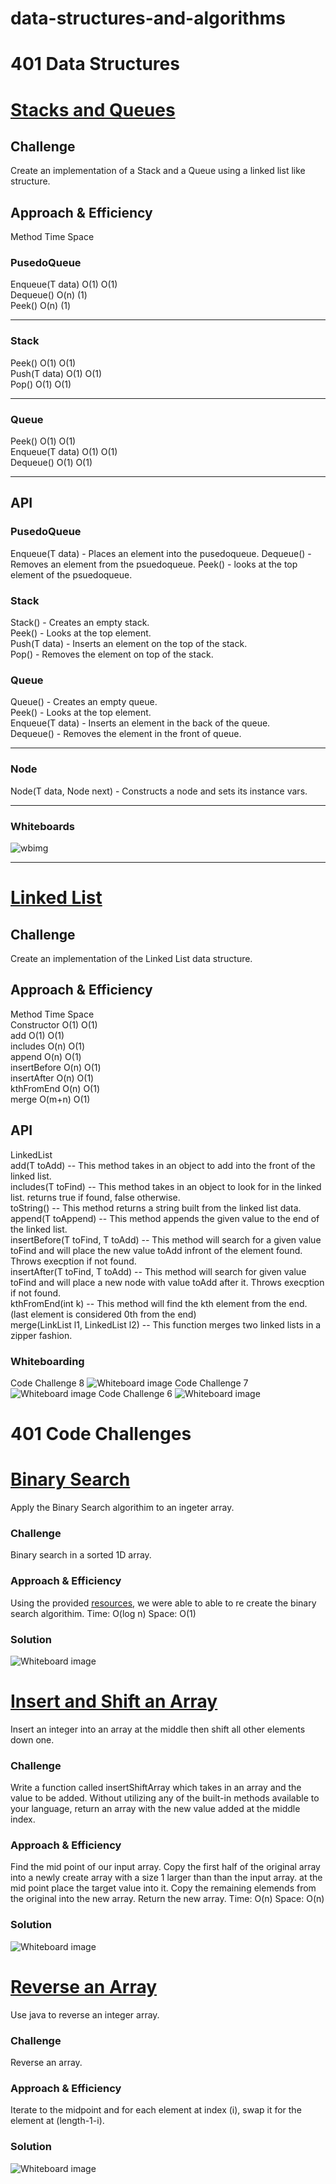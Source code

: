 # data-structures-and-algorithms
# 401 Data Structures
# [Stacks and Queues](https://github.com/kdcouture/data-structures-and-algorithms/tree/master/Data-Structures/Stacks_And_Queues/src/main/java/stacks_and_queues)
## Challenge
Create an implementation of a Stack and a Queue using a linked list like structure.
## Approach & Efficiency
Method    Time    Space
### PusedoQueue
Enqueue(T data)    O(1)    O(1)  
Dequeue()    O(n)    (1)  
Peek()    O(n)    (1)  

---
### Stack
Peek()    O(1)    O(1)  
Push(T data)    O(1)    O(1)  
Pop()     O(1)    O(1)  

---
### Queue
Peek()    O(1)    O(1)  
Enqueue(T data) O(1)    O(1)  
Dequeue() O(1)    O(1)  

---
## API
### PusedoQueue
Enqueue(T data) - Places an element into the pusedoqueue.
Dequeue() - Removes an element from the psuedoqueue.
Peek() - looks at the top element of the psuedoqueue.
### Stack
Stack() - Creates an empty stack.  
Peek() - Looks at the top element.  
Push(T data) - Inserts an element on the top of the stack.  
Pop() - Removes the element on top of the stack.
### Queue
Queue() - Creates an empty queue.  
Peek() - Looks at the top element.  
Enqueue(T data) - Inserts an element in the back of the queue.  
Dequeue() - Removes the element in the front of queue.  

---
### Node

Node(T data, Node next) - Constructs a node and sets its instance vars.

---
### Whiteboards
![wbimg](https://github.com/kdcouture/data-structures-and-algorithms/blob/master/code401challenges/assets/psuedoQueueWBimg.jpg)

---

# [Linked List](https://github.com/kdcouture/data-structures-and-algorithms/tree/linked_list/Data-Structures/LinkedList/src/main/java/LinkedList)
<!-- Short summary or background information -->
## Challenge
<!-- Description of the challenge -->
Create an implementation of the Linked List data structure.
## Approach & Efficiency
<!-- What approach did you take? Why? What is the Big O space/time for this approach? -->
 Method             Time                  Space  
 Constructor        O(1)                  O(1)  
 add                O(1)                  O(1)  
 includes           O(n)                  O(1)  
 append             O(n)                  O(1)  
 insertBefore       O(n)                  O(1)  
 insertAfter        O(n)                  O(1)  
 kthFromEnd         O(n)                  O(1)  
 merge              O(m+n)                O(1)
## API
<!-- Description of each method publicly available to your Linked List -->
LinkedList  
add(T toAdd) -- This method takes in an object to add into the front of the linked list.  
includes(T toFind) -- This method takes in an object to look for in the linked list. returns true if found, false otherwise.  
toString() -- This method returns a string built from the linked list data.  
append(T toAppend) -- This method appends the given value to the end of the linked list.  
insertBefore(T toFind, T toAdd) -- This method will search for a given value toFind and will place the new value toAdd infront of the element found. Throws execption if not found.  
insertAfter(T toFind, T toAdd) -- This method will search for given value toFind and will place a new node with value toAdd after it. Throws execption if not found.  
kthFromEnd(int k) -- This method will find the kth element from the end. (last element is considered 0th from the end)  
merge(LinkList l1, LinkedList l2) -- This function merges two linked lists in a zipper fashion.
### Whiteboarding
Code Challenge 8
![Whiteboard image](https://github.com/kdcouture/data-structures-and-algorithms/blob/master/code401challenges/assets/401cc8.jpg)
Code Challenge 7  
![Whiteboard image](https://github.com/kdcouture/data-structures-and-algorithms/blob/master/code401challenges/assets/cc7.jpg)
Code Challenge 6
![Whiteboard image](https://github.com/kdcouture/data-structures-and-algorithms/blob/master/code401challenges/assets/cc6WhiteBoard.jpg)
# 401 Code Challenges
<!-- -->
# [Binary Search](https://github.com/kdcouture/data-structures-and-algorithms/tree/master/code401challenges/BinarySearch)
<!-- Short summary or background information -->
Apply the Binary Search algorithim to an ingeter array.
### Challenge
<!-- Description of the challenge -->
Binary search in a sorted 1D array.
### Approach & Efficiency
<!-- What approach did you take? Why? What is the Big O space/time for this approach? -->
Using the provided [resources](https://en.wikipedia.org/wiki/Binary_search_algorithm), we were able to able to re create the binary search algorithim. Time: O(log n) Space: O(1)
### Solution
<!-- Embedded whiteboard image -->
![Whiteboard image](https://github.com/kdcouture/data-structures-and-algorithms/blob/master/code401challenges/assets/401cc3.jpg)
<!-- -->
# [Insert and Shift an Array](https://github.com/kdcouture/data-structures-and-algorithms/tree/master/code401challenges/ArrayReverse)
<!-- Short summary or background information -->
Insert an integer into an array at the middle then shift all other elements down one.
### Challenge
<!-- Description of the challenge -->
Write a function called insertShiftArray which takes in an array and the value to be added. Without utilizing any of the built-in methods available to your language, return an array with the new value added at the middle index.
### Approach & Efficiency
<!-- What approach did you take? Why? What is the Big O space/time for this approach? -->
Find the mid point of our input array. Copy the first half of the original array into a newly create array with a size 1 larger than than the input array. at the mid point place the target value into it. Copy the remaining elemends from the original into the new array. Return the new array. Time: O(n) Space: O(n)
### Solution
<!-- Embedded whiteboard image -->
![Whiteboard image](https://github.com/kdcouture/data-structures-and-algorithms/blob/master/code401challenges/assets/401cc1.jpg)
<!-- -->
# [Reverse an Array](https://github.com/kdcouture/data-structures-and-algorithms/tree/master/code401challenges/ArrayReverse)
<!-- Short summary or background information -->
Use java to reverse an integer array.
### Challenge
<!-- Description of the challenge -->
Reverse an array.
### Approach & Efficiency
<!-- What approach did you take? Why? What is the Big O space/time for this approach? -->
Iterate to the midpoint and for each element at index (i), swap it for the element at (length-1-i).
### Solution
<!-- Embedded whiteboard image -->
![Whiteboard image](https://github.com/kdcouture/data-structures-and-algorithms/blob/master/code401challenges/assets/401cc1.jpg)
